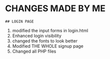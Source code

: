 # CHANGES MADE BY ME

    ## LOGIN PAGE

1. modified the input forms in login.html
2. Enhanced login visibility
3. changed the fonts to look better
4. Modified THE WHOLE signup page
5. Changed all PHP  files
